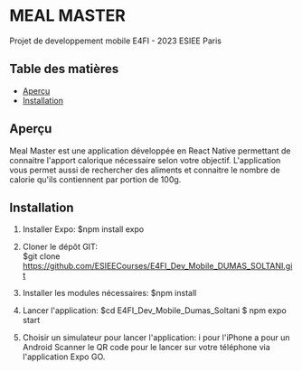 # MEAL MASTER

Projet de developpement mobile E4FI - 2023 ESIEE Paris

## Table des matières

- [Aperçu](#aperçu)
- [Installation](#installation)


## Aperçu

Meal Master est une application développée en React Native permettant de connaitre l'apport calorique nécessaire selon votre objectif. 
L'application vous permet aussi de rechercher des aliments et connaitre le nombre de calorie qu'ils contiennent par portion de 100g.

## Installation

1) Installer Expo: 
$npm install expo

2) Cloner le dépôt GIT:  
$git clone https://github.com/ESIEECourses/E4FI_Dev_Mobile_DUMAS_SOLTANI.git

3) Installer les modules nécessaires: 
$npm install

4) Lancer l'application: 
$cd E4FI_Dev_Mobile_Dumas_Soltani
$ npm expo start

5) Choisir un simulateur pour lancer l'application: 
i pour l'iPhone 
a pour un Android 
Scanner le QR code pour le lancer sur votre téléphone via l'application Expo GO.


